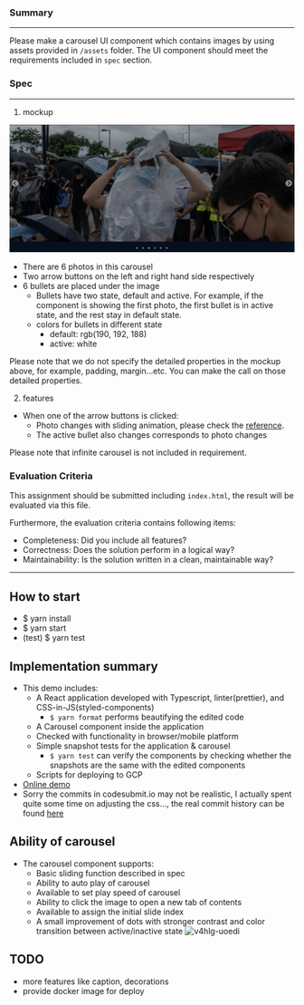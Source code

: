 ### Summary

---

Please make a carousel UI component which contains images by using assets provided in `/assets` folder.
The UI component should meet the requirements included in `spec` section.

### Spec

---

1. mockup

![mockup](https://raw.githubusercontent.com/taylrj/assignment-frontend/main/assets/mockup.png)

- There are 6 photos in this carousel
- Two arrow buttons on the left and right hand side respectively
- 6 bullets are placed under the image
  - Bullets have two state, default and active. For example, if the component is showing the first photo, the first bullet is in active state, and the rest stay in default state.
  - colors for bullets in different state
    - default: rgb(190, 192, 188)
    - active: white

Please note that we do not specify the detailed properties in the mockup above, for example, padding, margin...etc.
You can make the call on those detailed properties.

2. features

- When one of the arrow buttons is clicked:
  - Photo changes with sliding animation, please check the [reference](https://www.twreporter.org/photography).
  - The active bullet also changes corresponds to photo changes

Please note that infinite carousel is not included in requirement.

### Evaluation Criteria

This assignment should be submitted including `index.html`, the result will be evaluated via this file.

Furthermore, the evaluation criteria contains following items:
- Completeness: Did you include all features?
- Correctness: Does the solution perform in a logical way?
- Maintainability: Is the solution written in a clean, maintainable way?

---

## How to start
 * $ yarn install
 * $ yarn start
 * (test) $ yarn test 

## Implementation summary
 * This demo includes:
   * A React application developed with Typescript, linter(prettier), and CSS-in-JS(styled-components)
     * `$ yarn format` performs beautifying the edited code
   * A Carousel component inside the application
   * Checked with functionality in browser/mobile platform
   * Simple snapshot tests for the application & carousel
     * `$ yarn test` can verify the components by checking whether the snapshots are the same with the edited components
   * Scripts for deploying to GCP
 * [Online demo](https://twreporter-carousel.df.r.appspot.com/)
 * Sorry the commits in codesubmit.io may not be realistic, I actually spent quite some time on adjusting the css..., the real commit history can be found [here](https://github.com/duidae/test-carousel/commits/main)

## Ability of carousel
 * The carousel component supports:
   * Basic sliding function described in spec
   * Ability to auto play of carousel
   * Available to set play speed of carousel
   * Ability to click the image to open a new tab of contents
   * Available to assign the initial slide index
   * A small improvement of dots with stronger contrast and color transition between active/inactive state
   ![v4hlg-uoedi](https://user-images.githubusercontent.com/25971696/148171156-71424b96-dcfc-4731-b713-30dac71ea7e7.gif)

 
## TODO
 * more features like caption, decorations
 * provide docker image for deploy
